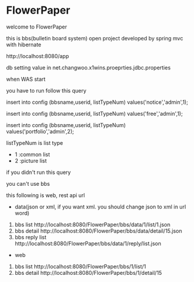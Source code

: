 FlowerPaper
===========

welcome to FlowerPaper

this is bbs(bulletin board system) open project developed by spring mvc with hibernate

http://localhost:8080/app

db setting value in net.changwoo.x1wins.proeprties.jdbc.properties

when WAS start

you have to run follow this query

insert into config (bbsname,userid, listTypeNum) values('notice','admin',1);

insert into config (bbsname,userid, listTypeNum) values('free','admin',1);

insert into config (bbsname,userid, listTypeNum) values('portfolio','admin',2);

listTypeNum is list type 
- 1 :common list
- 2 :picture list


if you didn't run this query

you can't use bbs

this following is web, rest api url

- data(json or xml, if you want xml. you should change json to xml in url word)
1. bbs list
http://localhost:8080/FlowerPaper/bbs/data/1/list/1.json
2. bbs detail
http://localhost:8080/FlowerPaper/bbs/data/detail/15.json
3. bbs reply list
http://localhost:8080/FlowerPaper/bbs/data/1/reply/list.json


- web
1. bbs list
http://localhost:8080/FlowerPaper/bbs/1/list/1
2. bbs detail
http://localhost:8080/FlowerPaper/bbs/1/detail/15
